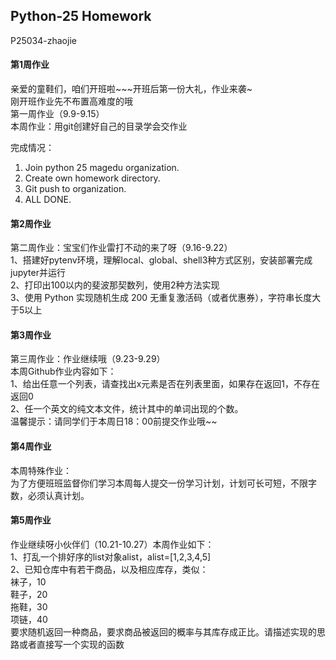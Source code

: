## Python-25 Homework  

P25034-zhaojie  

#### 第1周作业  

亲爱的童鞋们，咱们开班啦~~~开班后第一份大礼，作业来袭~  
刚开班作业先不布置高难度的哦  
第一周作业（9.9-9.15）  
本周作业：用git创建好自己的目录学会交作业  

完成情况：  
1. Join python 25 magedu organization.  
2. Create own homework directory.  
3. Git push to organization.  
4. ALL DONE.  

#### 第2周作业  

第二周作业：宝宝们作业雷打不动的来了呀（9.16-9.22）  
1、搭建好pytenv环境，理解local、global、shell3种方式区别，安装部署完成jupyter并运行  
2、打印出100以内的斐波那契数列，使用2种方法实现  
3、使用 Python 实现随机生成 200 无重复激活码（或者优惠券），字符串长度大于5以上  

#### 第3周作业  

第三周作业：作业继续哦（9.23-9.29）  
本周Github作业内容如下：  
1、给出任意一个列表，请查找出x元素是否在列表里面，如果存在返回1，不存在返回0  
2、任一个英文的纯文本文件，统计其中的单词出现的个数。  
温馨提示：请同学们于本周日18：00前提交作业哦~~  

#### 第4周作业  

本周特殊作业：  
为了方便班班监督你们学习本周每人提交一份学习计划，计划可长可短，不限字数，必须认真计划。  

#### 第5周作业  

作业继续呀小伙伴们（10.21-10.27）本周作业如下：  
1、打乱一个排好序的list对象alist，alist=[1,2,3,4,5]  
2、已知仓库中有若干商品，以及相应库存，类似：  
袜子，10  
鞋子，20  
拖鞋，30  
项链，40  
要求随机返回一种商品，要求商品被返回的概率与其库存成正比。请描述实现的思路或者直接写一个实现的函数  
